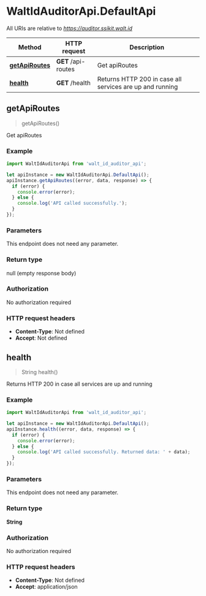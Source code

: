# WaltIdAuditorApi.DefaultApi

All URIs are relative to *https://auditor.ssikit.walt.id*

Method | HTTP request | Description
------------- | ------------- | -------------
[**getApiRoutes**](DefaultApi.md#getApiRoutes) | **GET** /api-routes | Get apiRoutes
[**health**](DefaultApi.md#health) | **GET** /health | Returns HTTP 200 in case all services are up and running



## getApiRoutes

> getApiRoutes()

Get apiRoutes

### Example

```javascript
import WaltIdAuditorApi from 'walt_id_auditor_api';

let apiInstance = new WaltIdAuditorApi.DefaultApi();
apiInstance.getApiRoutes((error, data, response) => {
  if (error) {
    console.error(error);
  } else {
    console.log('API called successfully.');
  }
});
```

### Parameters

This endpoint does not need any parameter.

### Return type

null (empty response body)

### Authorization

No authorization required

### HTTP request headers

- **Content-Type**: Not defined
- **Accept**: Not defined


## health

> String health()

Returns HTTP 200 in case all services are up and running

### Example

```javascript
import WaltIdAuditorApi from 'walt_id_auditor_api';

let apiInstance = new WaltIdAuditorApi.DefaultApi();
apiInstance.health((error, data, response) => {
  if (error) {
    console.error(error);
  } else {
    console.log('API called successfully. Returned data: ' + data);
  }
});
```

### Parameters

This endpoint does not need any parameter.

### Return type

**String**

### Authorization

No authorization required

### HTTP request headers

- **Content-Type**: Not defined
- **Accept**: application/json

